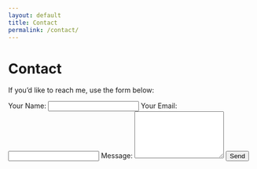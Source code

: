 ```yaml
---
layout: default
title: Contact
permalink: /contact/
---
```


<h1>Contact</h1>
<p>If you’d like to reach me, use the form below:</p>

<form action="https://formspree.io/f/your-form-id" method="POST">
  <label>
    Your Name:
    <input type="text" name="name" required>
  </label>
  <label>
    Your Email:
    <input type="email" name="_replyto" required>
  </label>
  <label>
    Message:
    <textarea name="message" rows="6" required></textarea>
  </label>
  <button type="submit">Send</button>
</form>
